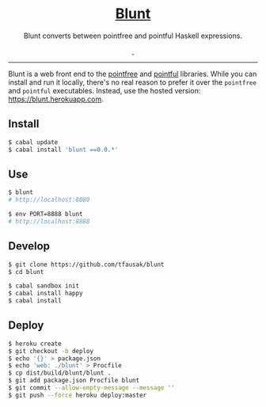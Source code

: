<h1 align="center">
    <a href="https://github.com/tfausak/blunt">
        Blunt
    </a>
</h1>

<p align="center">
    Blunt converts between pointfree and pointful Haskell expressions.
</p>

<p align="center">
    <a href="https://hackage.haskell.org/package/blunt">
        <img alt="" src="https://img.shields.io/hackage/v/blunt.svg">
    </a>
    <a href="http://packdeps.haskellers.com/feed?needle=blunt">
        <img alt="" src="https://img.shields.io/hackage-deps/v/blunt.svg">
    </a>
</p>

<hr>

Blunt is a web front end to the [pointfree][] and [pointful][] libraries. While
you can install and run it locally, there's no real reason to prefer it over
the `pointfree` and `pointful` executables. Instead, use the hosted version:
<https://blunt.herokuapp.com>.

## Install

``` sh
$ cabal update
$ cabal install 'blunt ==0.0.*'
```

## Use

``` sh
$ blunt
# http://localhost:8080

$ env PORT=8888 blunt
# http://localhost:8888
```

## Develop

``` sh
$ git clone https://github.com/tfausak/blunt
$ cd blunt

$ cabal sandbox init
$ cabal install happy
$ cabal install
```

## Deploy

``` sh
$ heroku create
$ git checkout -b deploy
$ echo '{}' > package.json
$ echo 'web: ./blunt' > Procfile
$ cp dist/build/blunt/blunt .
$ git add package.json Procfile blunt
$ git commit --allow-empty-message --message ''
$ git push --force heroku deploy:master
```

[pointfree]: http://hackage.haskell.org/package/pointfree
[pointful]: http://hackage.haskell.org/package/pointful
